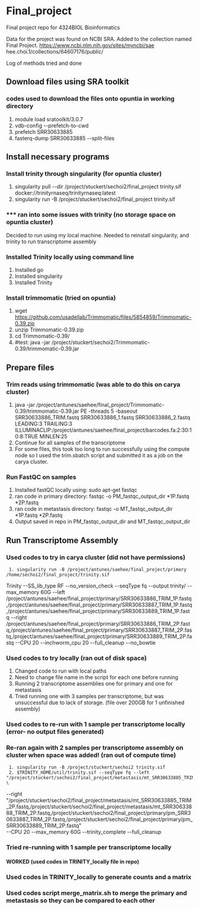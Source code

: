# Final_project
Final project repo for 4324BIOL Bioinformatics

Data for the project was found on NCBI SRA. Added to the collection named Final Project.
https://www.ncbi.nlm.nih.gov/sites/myncbi/sae hee.choi.1/collections/64607176/public/

Log of methods tried and done

## Download files using SRA toolkit
### codes used to download the files onto opuntia in working directory
1. module load sratoolkit/3.0.7
2. vdb-config --prefetch-to-cwd
3. prefetch SRR30633885
4. fasterq-dump SRR30633885 --split-files

## Install necessary programs
### Install trinity through singularity (for opuntia cluster)
1. singularity pull --dir /project/stuckert/sechoi2/final_project trinity.sif docker://trinityrnaseq/trinityrnaseq:latest
2. singularity run -B /project/stuckert/sechoi2/final_project trinity.sif

### *** ran into some issues with trinity (no storage space on opuntia cluster)
Decided to run using my local machine. Needed to reinstall singularity, and trinity to run transcriptome assembly

### Installed Trinity locally using command line
1. Installed go
2. Installed singularity
3. Installed Trinity

### Install trimmomatic (tried on opuntia)
1. wget https://github.com/usadellab/Trimmomatic/files/5854859/Trimmomatic-0.39.zip
2. unzip Trimmomatic-0.39.zip
3. cd Trimmomatic-0.39/
4. #test:
java -jar /project/stuckert/sechoi2/Trimmomatic-0.39/trimmomatic-0.39.jar


## Prepare files
### Trim reads using trimmomatic (was able to do this on carya cluster)
1. java -jar /project/antunes/saehee/final_project/Trimmomatic-0.39/trimmomatic-0.39.jar PE -threads 5 -baseout SRR30633886_TRIM.fastq SRR30633886_1.fastq SRR30633886_2.fastq LEADING:3 TRAILING:3 ILLUMINACLIP:/project/antunes/saehee/final_project/barcodes.fa:2:30:10:8:TRUE MINLEN:25
2. Continue for all samples of the transcriptome
3. For some files, this took too long to run successfully using the compute node so I used the trim.sbatch script and submitted it as a job on the carya cluster.

### Run FastQC on samples
1. Installed fastQC locally using: sudo apt-get fastqc
2. ran code in primary directory: fastqc -o PM_fastqc_output_dir *1P.fastq *2P.fastq
3. ran code in metastasis directory: fastqc -o MT_fastqc_output_dir *1P.fastq *2P.fastq
4. Output saved in repo in PM_fastqc_output_dir and MT_fastqc_output_dir

## Run Transcriptome Assembly
### Used codes to try in carya cluster (did not have permissions)
     1. singularity run -B /project/antunes/saehee/final_project/primary /home/sechoi2/final_project/trinity.sif
Trinity --SS_lib_type RF --no_version_check --seqType fq --output trinity/ --max_memory 60G --left /project/antunes/saehee/final_project/primary/SRR30633886_TRIM_1P.fastq,/project/antunes/saehee/final_project/primary/SRR30633887_TRIM_1P.fastq,/project/antunes/saehee/final_project/primary/SRR30633889_TRIM_1P.fastq  --right /project/antunes/saehee/final_project/primary/SRR30633886_TRIM_2P.fastq,/project/antunes/saehee/final_project/primary/SRR30633887_TRIM_2P.fastq,/project/antunes/saehee/final_project/primary/SRR30633889_TRIM_2P.fastq  --CPU 20 --inchworm_cpu 20 --full_cleanup --no_bowtie

### Used codes to try locally (ran out of disk space)
1. Changed code to run with local paths
2. Need to change file name in the script for each one before running
3. Running 2 transcriptome assemblies one for primary and one for metastasis
4. Tried running one with 3 samples per transcriptome, but was unsuccessful due to lack of storage. (file over 200GB for 1 unfinished assembly)
   
### Used codes to re-run with 1 sample per transcriptome locally (error- no  output files generated)
### Re-ran again with 2 samples per transcriptome assembly on cluster when space was added! (ran out of compute time)
     1. singularity run -B /project/stuckert/sechoi2 trinity.sif
     2. $TRINITY_HOME/util/trinity.sif --seqType fq --left "/project/stuckert/sechoi2/final_project/metastasis/mt_SRR30633885_TRIM_1P.fastq,/project/stuckert/sechoi2/final_project/metastasis/mt_SRR30633888_TRIM_1P.fastq,/project/stuckert/sechoi2/final_project/primary/pm_SRR30633887_TRIM_1P.fastq,/project/stuckert/sechoi2/final_project/primary/pm_SRR30633889_TRIM_1P.fastq" \
   --right "/project/stuckert/sechoi2/final_project/metastasis/mt_SRR30633885_TRIM_2P.fastq,/project/stuckert/sechoi2/final_project/metastasis/mt_SRR30633888_TRIM_2P.fastq,/project/stuckert/sechoi2/final_project/primary/pm_SRR30633887_TRIM_2P.fastq,/project/stuckert/sechoi2/final_project/primary/pm_SRR30633889_TRIM_2P.fastq" \
   --CPU 20 --max_memory 60G --trinity_complete --full_cleanup
### Tried re-running with 1 sample per transcriptome locally 
#### WORKED (used codes in TRINITY_locally file in repo)

### Used codes in TRINITY_locally to generate counts and a matrix

### Used codes script merge_matrix.sh to merge the primary and metastasis so they can be compared to each other



